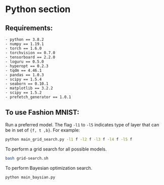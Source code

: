 # Python section

## Requirements:
```
- python == 3.8.2
- numpy == 1.19.1
- torch == 1.6.0
- torchvision == 0.7.0 
- tensorboard == 2.2.0
- loguru == 0.5.0
- hyperopt == 0.2.3
- tqdm == 4.46.1
- pandas == 1.0.3
- scipy == 1.5.4
- seaborn == 0.10.1
- matplotlib == 3.2.2
- scipy == 1.5.2 
- prefetch_generator == 1.0.1
```

## To use Fashion MNIST:

Run a preferred model. The flag `-l1` to `-l5` indicates type of layer that can be in set of `{f, t ,b}`. For example:
```bash
python main_grid_search.py -l1 f -l2 f -l3 f -l4 f -l5 f
```

To perform a grid search for all possible models.
```bash
bash grid-search.sh
```

To perform Bayesian optimization search.
```bash
python main_baysian.py
```

